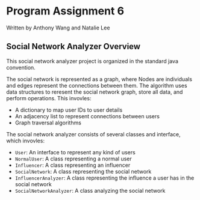 # Program Assignment 6

Written by Anthony Wang and Natalie Lee

## Social Network Analyzer Overview

This social network analyzer project is organized in the standard java convention. 

The social network is represented as a graph, where Nodes are individuals and edges represent the connections between them. The algorithm uses data structures to reresent the social network graph, store all data, and perform operations. This invovles:
* A dictionary to map user IDs to user details
* An adjacency list to represent connections between users
* Graph traversal algorithms

The social network analyzer consists of several classes and interface, which invovles:
* `User`: An interface to represent any kind of users
* `NormalUser`: A class representing a normal user
* `Influencer`: A class representing an influencer
* `SocialNetwork`: A class representing the social network
* `InfluencerAnalyzer`: A class representing the influence a user has in the social network
* `SocialNetworkAnalyzer`: A class analyzing the social network
